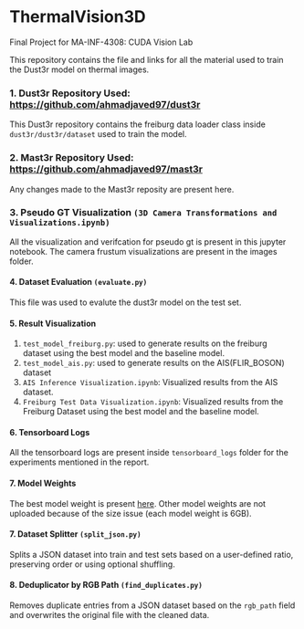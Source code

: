 # ThermalVision3D
Final Project for MA-INF-4308: CUDA Vision Lab

This repository contains the file and links for all the material used to train the Dust3r model on thermal images.

### 1. Dust3r Repository Used: https://github.com/ahmadjaved97/dust3r
This Dust3r repository contains the freiburg data loader class inside `dust3r/dust3r/dataset` used to train the model.

### 2. Mast3r Repository Used: https://github.com/ahmadjaved97/mast3r
Any changes made to the Mast3r reposity are present here.

### 3. Pseudo GT Visualization `(3D Camera Transformations and Visualizations.ipynb)`
All the visualization and verifcation for pseudo gt is present in this jupyter notebook. The camera frustum visualizations are present in the images folder.


#### 4. Dataset Evaluation `(evaluate.py)` 
This file was used to evalute the dust3r model on the test set.

#### 5. Result Visualization
1. `test_model_freiburg.py`: used to generate results on the freiburg dataset using the best model and the baseline model.
2. `test_model_ais.py`: used to generate results on the AIS(FLIR_BOSON) dataset
3. `AIS Inference Visualization.ipynb`: Visualized results from the AIS dataset.
4. `Freiburg Test Data Visualization.ipynb`: Visualized results from the Freiburg Dataset using the best model and the baseline model.

#### 6. Tensorboard Logs
All the tensorboard logs are present inside `tensorboard_logs` folder for the experiments mentioned in the report.

#### 7. Model Weights
The best model weight is present [here](https://drive.google.com/drive/u/1/folders/1JhtNpGae-8R82Q2oPjXF_ytY3BALFCOm?q=sharedwith:public%20parent:1JhtNpGae-8R82Q2oPjXF_ytY3BALFCOm).
Other model weights are not uploaded because of the size issue (each model weight is 6GB).

#### 7. Dataset Splitter `(split_json.py)` 
Splits a JSON dataset into train and test sets based on a user-defined ratio, preserving order or using optional shuffling.

#### 8. Deduplicator by RGB Path  `(find_duplicates.py)`
Removes duplicate entries from a JSON dataset based on the `rgb_path` field and overwrites the original file with the cleaned data.
